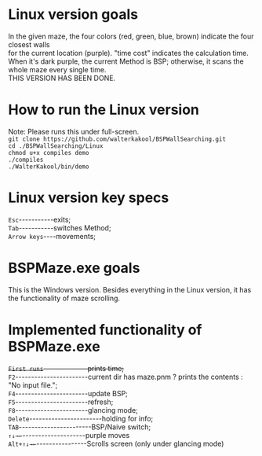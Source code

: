 # Linux version goals
In the given maze, the four colors (red, green, blue, brown) indicate the four closest walls\
for the current location (purple). "time cost" indicates the calculation time.\
When it's dark purple, the current Method is BSP; otherwise, it scans the whole maze every single time.  
THIS VERSION HAS BEEN DONE.

# How to run the Linux version
Note: Please runs this under full-screen.
\
`git clone https://github.com/walterkakool/BSPWallSearching.git` \
`cd ./BSPWallSearching/Linux`\
`chmod u+x compiles demo`\
`./compiles`\
`./WalterKakool/bin/demo`

# Linux version key specs
`Esc`-----------exits;\
`Tab`-----------switches Method;\
`Arrow keys`----movements;

# BSPMaze.exe goals
This is the Windows version. Besides everything in the Linux version, it has\
the functionality of maze scrolling.

# Implemented functionality of BSPMaze.exe 
~~`First runs`--------------prints time;~~\
`F2`-----------------------current dir has maze.pnm ? prints the contents : "No input file.";\
`F4`-----------------------update BSP;\
`F5`-----------------------refresh;\
`F8`-----------------------glancing mode;\
`Delete`-----------------------holding for info;\
`TAB`-----------------------BSP/Naive switch;\
`↑↓→←`--------------------purple moves\
`Alt+↑↓→←`----------------Scrolls screen (only under glancing mode)

